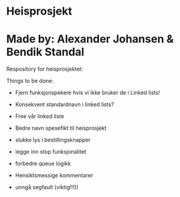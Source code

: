 # Heisprosjekt
# Made by: Alexander Johansen & Bendik Standal


Respository for heisprosjektet:

Things to be done:
- Fjern funksjonspekere hvis vi ikke bruker de i Linked lists!
- Konsekvent standardnavn i linked lists?

- Free vår linked liste
- Bedre navn spesefikt til heisprosjekt
- slukke lys i bestillingsknapper
- legge inn stop funksjonalitet
- forbedre queue logikk
- Hensiktsmessige kommentarer
- unngå segfault (viktig!!!))
